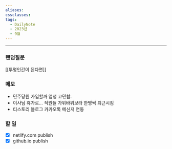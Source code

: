 ```yaml
---
aliases: 
cssclasses: 
tags:
  - DailyNote
  - 2023년
  - 9월
---
```

---
### 랜덤질문
[[투명인간이 된다면]]

### 메모
- 민주당원 가입할까 엄청 고민함.
- 이사님 휴가로... 직원들 가위바위보라 한명씩 퇴근시킴
- 티스토리 블로그 카카오톡 메신저 연동

### 할 일
- [x] netlify.com publish
- [x] github.io publish
